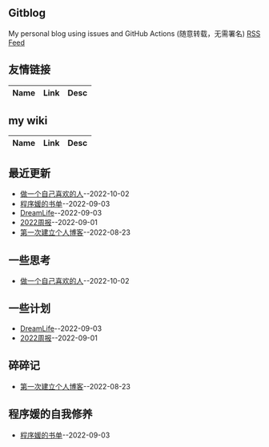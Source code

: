 ## Gitblog
My personal blog using issues and GitHub Actions (随意转载，无需署名)
[RSS Feed](https://raw.githubusercontent.com/fanfan50/blog/master/feed.xml)
## 友情链接
| Name | Link | Desc | 
 | ---- | ---- | ---- |
## my wiki
| Name | Link | Desc | 
 | ---- | ---- | ---- |
## 最近更新
- [做一个自己喜欢的人](https://github.com/fanfan50/blog/issues/5)--2022-10-02
- [程序媛的书单](https://github.com/fanfan50/blog/issues/4)--2022-09-03
- [DreamLife](https://github.com/fanfan50/blog/issues/3)--2022-09-03
- [2022周报](https://github.com/fanfan50/blog/issues/2)--2022-09-01
- [第一次建立个人博客](https://github.com/fanfan50/blog/issues/1)--2022-08-23
## 一些思考
- [做一个自己喜欢的人](https://github.com/fanfan50/blog/issues/5)--2022-10-02
## 一些计划
- [DreamLife](https://github.com/fanfan50/blog/issues/3)--2022-09-03
- [2022周报](https://github.com/fanfan50/blog/issues/2)--2022-09-01
## 碎碎记
- [第一次建立个人博客](https://github.com/fanfan50/blog/issues/1)--2022-08-23
## 程序媛的自我修养
- [程序媛的书单](https://github.com/fanfan50/blog/issues/4)--2022-09-03
